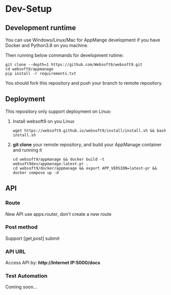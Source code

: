 # Dev-Setup

## Development runtime

You can use Windows/Linux/Mac for AppMange development if you have Docker and Python3.8 on you machine.

Then running below commands for development rutime:

```
git clone --depth=1 https://github.com/Websoft9/websoft9.git
cd websoft9/appmanage
pip install -r requirements.txt
```

You should fork this repository and push your branch to remote repository.

## Deployment

This repository only support deployment on Linux:

1. Install websoft9 on you Linux
   ```
   wget https://websoft9.github.io/websoft9/install/install.sh && bash install.sh
   ```
2. **git clone** your remote repository, and build your AppManage container and running it
   ```
   cd websoft9/appmanage && docker build -t websoft9dev/appmanage:latest-pr .
   cd websoft9/docker/appmanage && export APP_VERSION=latest-pr && docker compose up -d
   ```

## API

### Route

New API use apps.router, don't create a new route

### Post method

Support [get,post] submit

### API URL

Access API by: **http://Internet IP:5000/docs**

### Test Automation

Coming soon...
